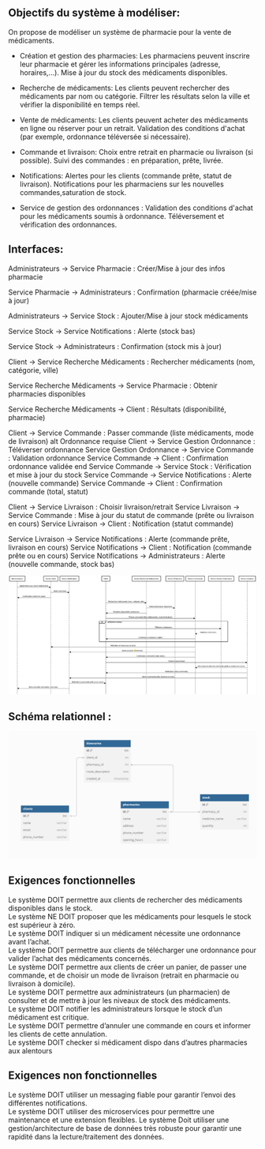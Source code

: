 ## Objectifs du système à modéliser: 
On propose de modéliser un système de pharmacie pour la vente de médicaments.

* Création et gestion des pharmacies:
 Les pharmaciens peuvent inscrire leur pharmacie et gérer les informations principales (adresse, horaires,...).
 Mise à jour du stock des médicaments disponibles.

* Recherche de médicaments:
 Les clients peuvent rechercher des médicaments par nom ou catégorie.
 Filtrer les résultats selon la ville et vérifier la disponibilité en temps réel.

* Vente de médicaments:
 Les clients peuvent acheter des médicaments en ligne ou réserver pour un retrait.
 Validation des conditions d'achat (par exemple, ordonnance téléversée si nécessaire).
 
* Commande et livraison:
 Choix entre retrait en pharmacie ou livraison (si possible).
 Suivi des commandes : en préparation, prête, livrée.
 
* Notifications:
 Alertes pour les clients (commande prête, statut de livraison).
 Notifications pour les pharmaciens sur les nouvelles commandes,saturation de stock.

* Service de gestion des ordonnances :
 Validation des conditions d'achat pour les médicaments soumis à ordonnance.
 Téléversement et vérification des ordonnances.

## Interfaces: 
Administrateurs -> Service Pharmacie : Créer/Mise à jour des infos pharmacie

Service Pharmacie -> Administrateurs : Confirmation (pharmacie créée/mise à jour)

Administrateurs -> Service Stock : Ajouter/Mise à jour stock médicaments

Service Stock -> Service Notifications : Alerte (stock bas)

Service Stock -> Administrateurs : Confirmation (stock mis à jour)

Client -> Service Recherche Médicaments : Rechercher médicaments (nom, catégorie, ville)

Service Recherche Médicaments -> Service Pharmacie : Obtenir pharmacies disponibles

Service Recherche Médicaments -> Client : Résultats (disponibilité, pharmacie)

Client -> Service Commande : Passer commande (liste médicaments, mode de livraison)
alt Ordonnance requise
Client -> Service Gestion Ordonnance : Téléverser ordonnance
Service Gestion Ordonnance -> Service Commande : Validation ordonnance
Service Commande -> Client : Confirmation ordonnance validée
end
Service Commande -> Service Stock : Vérification et mise à jour du stock
Service Commande -> Service Notifications : Alerte (nouvelle commande)
Service Commande -> Client : Confirmation commande (total, statut)

Client -> Service Livraison : Choisir livraison/retrait
Service Livraison -> Service Commande : Mise à jour du statut de commande (prête ou livraison en cours)
Service Livraison -> Client : Notification (statut commande)

Service Livraison -> Service Notifications : Alerte (commande prête, livraison en cours)
Service Notifications -> Client : Notification (commande prête ou en cours)
Service Notifications -> Administrateurs : Alerte (nouvelle commande, stock bas)

![DiagSequence.png](DiagSequence.png)


## Schéma relationnel :
![ShemaRelationnel.png](SchemaRelationnel.png)


## Exigences fonctionnelles
Le système DOIT permettre aux clients de rechercher des médicaments disponibles dans le stock.  
Le système NE DOIT proposer que les médicaments pour lesquels le stock est supérieur à zéro.  
Le système DOIT indiquer si un médicament nécessite une ordonnance avant l’achat.  
Le système DOIT permettre aux clients de télécharger une ordonnance pour valider l’achat des médicaments concernés.  
Le système DOIT permettre aux clients de créer un panier, de passer une commande, et de choisir un mode de livraison (retrait en pharmacie ou livraison à domicile).   
Le système DOIT permettre aux administrateurs (un pharmacien) de consulter et de mettre à jour les niveaux de stock des médicaments.  
Le système DOIT notifier les administrateurs lorsque le stock d’un médicament est critique.  
Le système DOIT permettre d’annuler une commande en cours et informer les clients de cette annulation.  
Le système DOIT checker si médicament dispo dans d’autres pharmacies aux alentours

## Exigences non fonctionnelles

Le système DOIT utiliser un messaging fiable pour garantir l’envoi des différentes notifications.   
Le système DOIT utiliser des microservices pour permettre une maintenance et une extension flexibles.
Le système Doit utiliser une gestion/architecture de base de données très robuste pour garantir une rapidité dans la lecture/traitement des données.

